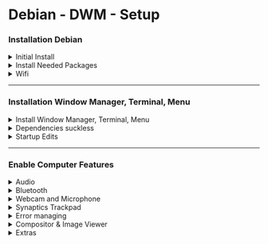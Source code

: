 # Debian - DWM - Setup
### Installation Debian
<details>
<summary>Initial Install</summary>
lang=en <br>
loc=belgium <br>
key=belgian <br>
hostname=debian <br>
install with ethernet enp0s25 <br>
usb with correct iwlwifi .deb package: <br>
- HP: [iwlwifi-7260-17.ucode](www.packages.debian.org/search?keywords=firmware-iwlwifi) <br>

software=ONLY standard system utilities (+web/print/ssh server) <br>
</details>
<details>
<summary>Install Needed Packages</summary>
<pre>
su
apt update
apt upgrade
apt install sudo xorg make git

nano /etc/sodoers
	>ROOT ...
	>[username] ALL=(ALL:ALL) ALL
su [username]
</pre>
</details>
<details>
<summary>Wifi</summary>
<pre>
ip a "find name of networkcard, for example wlo1"

nano /etc/network/interfaces:
	>auto wlo1
	>allow-hotplug wlo1
	>iface wlo1 inet dhcp
	>wpa-conf /etc/wpa_supplicant/wpa_supplicant.conf
	>iface default inet dhcp

nano /etc/wpa_supplicant/wpa_supplicant.conf:
	>network={
	>ssid="name"
	>psk="pass"
	>proto=RSN
	>key_mgmt=WPA-PSK
	>pairwise=CCMP
	>auth_alg=OPEN
	>}

reboot
</pre>
</details>

---

### Installation Window Manager, Terminal, Menu
<details>
<summary>Install Window Manager, Terminal, Menu</summary>
<pre>
mkdir .suckless
cd into folder
git clone https://www.github.com/[github.username]/dwm
git clone https://www.github.com/[github.username]/st
git clone https://git.suckless.org/dmenu

make clean install x3
</pre>
</details>
<details>
<summary>Dependencies suckless</summary>
<pre>
apt install gcc libx11-dev libxft-dev libxinerama-dev fonts-font-awesome
</pre>
</details>
<details>
<summary>Startup Edits</summary>
<pre>
if using clean suckless download:
	nano /home/matthias/dwm/config.h:
      { .v = (onst char$[]{ "/usr/local/bin/st", "-e", cmd, NULL} }
nano /etc/profile:
	>startx
nano /home/matthias/.xinitrc:
	>xrandr --output Virtual1 --mode 1280x960
	>exec dwm
</pre>
</details>

---

### Enable Computer Features
<details>
<summary>Audio</summary>
<pre>
apt install alsa-utils pulseaudio pavucontrol
pulseaudio --check
pulseaudio -D
alsamixer -> press M for unmute
pavucontrol
</pre>
</details>
<details>
<summary>Bluetooth</summary>
<pre>
apt install bluez blueman
</pre>
<details>
<summary>auto switch</summary>
<pre>
nano /etc/pulse/default.pa
	>.ifexists module-bluetooth-discover.so
	>load-module module-bluetooth-discover
	>load-module module-switch-on-connect
	>.endif
nano /etc/bluetooth/audio.conf
	>[General]
	>Disable=Headset

pulseaudio -k
reboot
</pre>
</details>
<br>
dmenu: <br>
blueman-applets <br>
blueman-manager
</details>
<details>
<summary>Webcam and Microphone</summary>
Should work out of the box
</details>
<details>
<summary>Synaptics Trackpad</summary>
<pre>
cd /etc/X11/xorg.conf.d
nano -w 70-synaptics.conf
	>Section "InputClass"
	>Identifier "touchpad"
	>Driver "synaptics"
	>MatchIsTouchpad "on"
	>Option "Tapping" "on"
	>Option "NaturalScrolling" "on"
	>EndSection
</pre>
</details>
<details>
<summary>Error managing</summary>
AMD:
<pre>
nano /etc/apt/sources.list:
	>add "non-free" to all sources
apt-get update
apt install firmware-amd-graphics
nano /etc/modprobe.d/radeon.conf
	>blacklist radeon
nano /etc/modprobe.d/amdgpu.conf
	>options amdgpu si_support=1
	>options amdgpu cik_support=1
</pre>
Wifi:
<pre>
nano /etc/modprobe.d/iwlwifi.conf
	>options iwlwifi enbale_ini=N
</pre>
</details>
<details>
<summary>Compositor & Image Viewer</summary>
<pre>
apt install feh compton
nano .xinitrc (always before >exec dwm)
	>feh --bg-center /home/matthias/[PATHTOIMG]
	>compton -f &
</pre>
</details>
<details>
<details>
<summary>File Manager</summary>
<pre>
apt install ranger
ranger --copy-config=all
</pre>
</details>
<details>

---

### Customization

<summary>Patching and Dotfiles</summary>
<details>
<summary>Suckless Patching</summary>
Save patches from Suckless website and move to correct directory.
<pre>
sudo patch < [patch.name]
Best practice: manually change the config.def.h files
sudo make clean install
reboot
</pre>
</details>
<details>
<summary>Ranger</summary>
<pre>
nano .config/ranger/rc.conf
	>set preview_images true
	>set preview_images_method ueberzug
	>set draw_borders true
</pre>
</details>
</details>
<summary>Extras</summary>
error no pkg?<br> 
pkgs.org (for example libjpeg8 - get amd64.deb - sudo dpkg -i [NAME.deb])
<details>
<summary>qDslrDashboard</summary>
download Linux x64<br>
pkgs.org= libjpeg8 && libjpeg-turbo8
<pre>
apt install libqt5x11extras5

tar xzvf [NAME]
cd in dir
./qDslrDashboard.sh
</pre>
</details>
</details>
